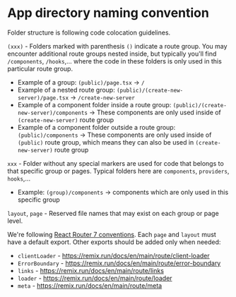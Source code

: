 # App directory naming convention

Folder structure is following code colocation guidelines.

`(xxx)` - Folders marked with parenthesis `()` indicate a route group. You may encounter additional route groups nested inside, but
typically you'll find `/components`, `/hooks`,... where the code in these folders is only used in this particular route group.

* Example of a group: `(public)/page.tsx` -> `/`
* Example of a nested route group: `(public)/(create-new-server)/page.tsx` -> `/create-new-server`
* Example of a component folder inside a route group: `(public)/(create-new-server)/components` -> These components are only used inside of
  `(create-new-server)` route group
* Example of a component folder outside a route group: `(public)/components` -> These components are only used inside of `(public)` route
  group, which means they can also be used in `(create-new-server)` route group

`xxx` - Folder without any special markers are used for code that belongs to that specific group or pages. Typical folders here are
`components`, `providers`, `hooks`,...
  * Example: `(group)/components` -> components which are only used in this specific group

`layout`, `page` - Reserved file names that may exist on each group or page level.

We're following [React Router 7 conventions](https://reactrouter.com/dev/guides/start/routing). Each `page` and `layout` must have a default export. Other exports should be added only when needed:

* `clientLoader` - https://remix.run/docs/en/main/route/client-loader
* `ErrorBoundary` - https://remix.run/docs/en/main/route/error-boundary
* `links` - https://remix.run/docs/en/main/route/links
* `loader` - https://remix.run/docs/en/main/route/loader
* `meta` - https://remix.run/docs/en/main/route/meta
